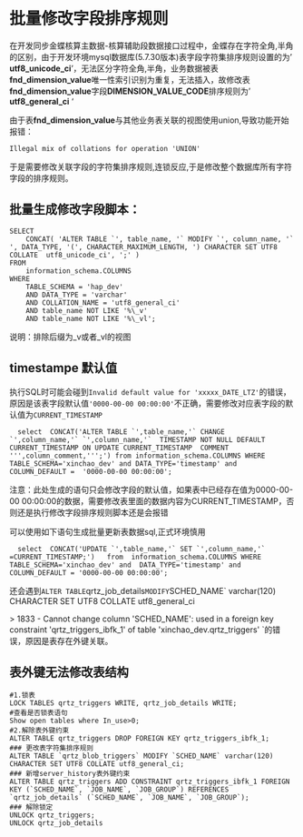 # 批量修改字段排序规则

在开发同步金蝶核算主数据-核算辅助段数据接口过程中，金蝶存在字符全角,半角的区别，由于开发环境mysql数据库(5.7.30版本)表字段字符集排序规则设置的为’ **utf8_unicode_ci**’，无法区分字符全角,半角，业务数据被表**fnd_dimension_value**唯一性索引识别为重复，无法插入，故修改表**fnd_dimension_value**字段**DIMENSION_VALUE_CODE**排序规则为’ **utf8_general_ci** ‘

由于表**fnd_dimension_value**与其他业务表关联的视图使用union,导致功能开始报错：

`Illegal mix of collations for operation 'UNION'`

于是需要修改关联字段的字符集排序规则,连锁反应,于是修改整个数据库所有字符字段的排序规则。

## 批量生成修改字段脚本：

```mysql
SELECT
	CONCAT( 'ALTER TABLE `', table_name, '` MODIFY `', column_name, '` ', DATA_TYPE, '(', CHARACTER_MAXIMUM_LENGTH, ') CHARACTER SET UTF8 COLLATE  utf8_unicode_ci', ';' ) 
FROM
	information_schema.COLUMNS 
WHERE
	TABLE_SCHEMA = 'hap_dev' 
	AND DATA_TYPE = 'varchar' 
	AND COLLATION_NAME = 'utf8_general_ci' 
	AND table_name NOT LIKE '%\_v' 
	AND table_name NOT LIKE '%\_vl';
```

说明：排除后缀为_v或者_vl的视图

## timestampe 默认值

执行SQL时可能会碰到`Invalid default value for 'xxxxx_DATE_LTZ'`的错误，原因是该表字段默认值`'0000-00-00 00:00:00'`不正确，需要修改对应表字段的默认值为`CURRENT_TIMESTAMP`

```mysql
  select  CONCAT('ALTER TABLE `',table_name,'` CHANGE `',column_name,'` `',column_name,'`  TIMESTAMP NOT NULL DEFAULT CURRENT_TIMESTAMP ON UPDATE CURRENT_TIMESTAMP  COMMENT ''',column_comment,''';') from information_schema.COLUMNS WHERE  TABLE_SCHEMA='xinchao_dev' and DATA_TYPE='timestamp' and COLUMN_DEFAULT =  '0000-00-00 00:00:00';  
```

注意：此处生成的语句只会修改字段的默认值，如果表中已经存在值为0000-00-00 00:00:00的数据，需要修改表里面的数据内容为CURRENT_TIMESTAMP，否则还是执行修改字段排序规则脚本还是会报错

可以使用如下语句生成批量更新表数据sql,正式环境慎用

```mysql
  select  CONCAT('UPDATE `',table_name,'` SET `',column_name,'` =CURRENT_TIMESTAMP;')   from  information_schema.COLUMNS WHERE TABLE_SCHEMA='xinchao_dev' and  DATA_TYPE='timestamp' and COLUMN_DEFAULT = '0000-00-00 00:00:00';  
```

还会遇到` ALTER TABLE `qrtz_job_details` MODIFY `SCHED_NAME` varchar(120) CHARACTER SET UTF8 COLLATE utf8_general_ci

\> 1833 - Cannot change column 'SCHED_NAME': used in a foreign key constraint 'qrtz_triggers_ibfk_1' of table 'xinchao_dev.qrtz_triggers' `的错误，原因是表存在外键关联。

## 表外键无法修改表结构

```mysql
#1.锁表
LOCK TABLES qrtz_triggers WRITE, qrtz_job_details WRITE;
#查看是否锁表语句
Show open tables where In_use>0;
#2.解除表外键约束
ALTER TABLE qrtz_triggers DROP FOREIGN KEY qrtz_triggers_ibfk_1;
### 更改表字符集排序规则
ALTER TABLE `qrtz_blob_triggers` MODIFY `SCHED_NAME` varchar(120) CHARACTER SET UTF8 COLLATE utf8_general_ci;
### 新增server_history表外键约束
ALTER TABLE qrtz_triggers ADD CONSTRAINT qrtz_triggers_ibfk_1 FOREIGN KEY (`SCHED_NAME`, `JOB_NAME`, `JOB_GROUP`) REFERENCES `qrtz_job_details` (`SCHED_NAME`, `JOB_NAME`, `JOB_GROUP`);
### 解除锁定
UNLOCK qrtz_triggers;
UNLOCK qrtz_job_details
```



